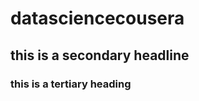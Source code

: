 datasciencecousera
==================
## this is a secondary headline
### this is a tertiary heading

